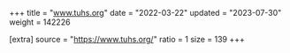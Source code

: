 +++
title = "www.tuhs.org"
date = "2022-03-22"
updated = "2023-07-30"
weight = 142226

[extra]
source = "https://www.tuhs.org/"
ratio = 1
size = 139
+++
